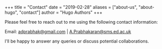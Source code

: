 +++
title = "Contact"
date = "2019-02-28"
aliases = ["about-us", "about-hugo", "contact"]
author = "Hugo Authors"
+++




Please feel free to reach out to me using the following contact information:

Email: adprabhak@gmail.com | A.Prabhakaran@sms.ed.ac.uk

I'll be happy to answer any queries or discuss potential collaborations.